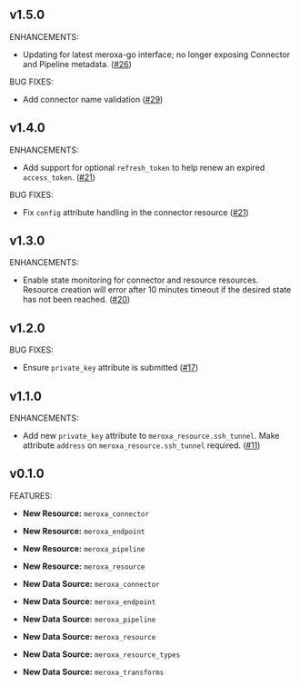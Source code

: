 ## v1.5.0

ENHANCEMENTS:

* Updating for latest meroxa-go interface; no longer exposing Connector and Pipeline metadata. ([#26](https://github.com/meroxa/terraform-provider-meroxa/issues/26))

BUG FIXES:

* Add connector name validation ([#29](https://github.com/meroxa/terraform-provider-meroxa/issues/29))

## v1.4.0

ENHANCEMENTS:

* Add support for optional `refresh_token` to help renew an expired `access_token`. ([#21](https://github.com/meroxa/terraform-provider-meroxa/issues/21))

BUG FIXES:

* Fix `config` attribute handling in the connector resource ([#21](https://github.com/meroxa/terraform-provider-meroxa/issues/21))

## v1.3.0

ENHANCEMENTS:

* Enable state monitoring for connector and resource resources.
Resource creation will error after 10 minutes timeout if the desired
state has not been reached. ([#20](https://github.com/meroxa/terraform-provider-meroxa/issues/20))

## v1.2.0

BUG FIXES:

* Ensure `private_key` attribute is submitted ([#17](https://github.com/meroxa/terraform-provider-meroxa/issues/17))

## v1.1.0

ENHANCEMENTS:

* Add new `private_key` attribute to `meroxa_resource.ssh_tunnel`.
Make attribute `address` on `meroxa_resource.ssh_tunnel` required. ([#11](https://github.com/meroxa/terraform-provider-meroxa/issues/11))

## v0.1.0

FEATURES:

* **New Resource:** `meroxa_connector`
* **New Resource:** `meroxa_endpoint`
* **New Resource:** `meroxa_pipeline`
* **New Resource:** `meroxa_resource`


* **New Data Source:** `meroxa_connector`
* **New Data Source:** `meroxa_endpoint`
* **New Data Source:** `meroxa_pipeline`
* **New Data Source:** `meroxa_resource`
* **New Data Source:** `meroxa_resource_types`
* **New Data Source:** `meroxa_transforms`
